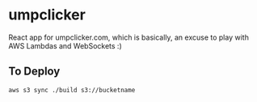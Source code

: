 # umpclicker

React app for umpclicker.com, which is basically, an excuse to play with AWS Lambdas and WebSockets :)

## To Deploy

`aws s3 sync ./build s3://bucketname`
